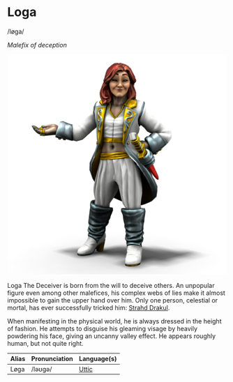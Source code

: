 # Loga
/løga/

*Malefix of deception*

![](loga.png)

Loga The Deceiver is born from the will to deceive others. An unpopular figure even among other malefices, his complex webs of lies make it almost impossible to gain the upper hand over him. Only one person, celestial or mortal, has ever successfully tricked him: [Strahd Drakul](/locations/zarovia/people/strahd_drakul).

When manifesting in the physical world, he is always dressed in the height of fashion. He attempts to disguise his gleaming visage by heavily powdering his face, giving an uncanny valley effect. He appears roughly human, but not quite right.

| Alias      | Pronunciation | Language(s) |
| --- | --- | --- |
| Løga | /ləʊgə/ | [Uttic](/lore/languages/uttic) |

